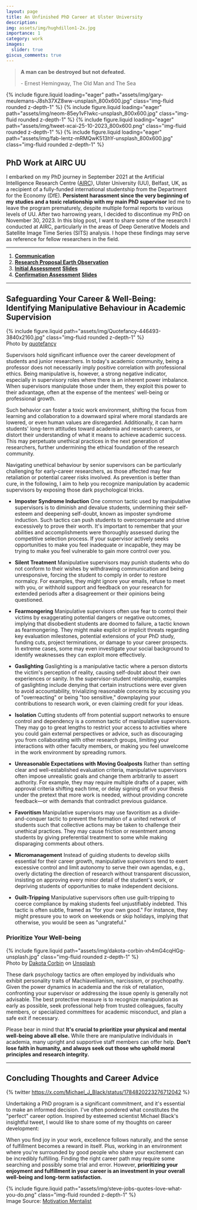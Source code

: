 ```yaml
---
layout: page
title: An Unfinished PhD Career at Ulster University
description: 
img: assets/img/hughdillon1-2x.jpg
importance: 1
category: work
images:
  slider: true
giscus_comments: true
---
```


<blockquote>
    <p><b>A man can be destroyed but not defeated.</b></p>
    <footer>- Ernest Hemingway, The Old Man and The Sea</footer>
</blockquote>

<swiper-container keyboard="true" navigation="true" pagination="true" pagination-clickable="true" pagination-dynamic-bullets="true" rewind="true">
  <swiper-slide>{% include figure.liquid loading="eager" path="assets/img/gary-meulemans-J8sh37XZ8ww-unsplash_800x600.jpg" class="img-fluid rounded z-depth-1" %}</swiper-slide>
  <swiper-slide>{% include figure.liquid loading="eager" path="assets/img/neom-85ey1vFIwkc-unsplash_800x600.jpg" class="img-fluid rounded z-depth-1" %}</swiper-slide>
  <swiper-slide>{% include figure.liquid loading="eager" path="assets/img/tweet-xcai-25-10-2023_800x600.png" class="img-fluid rounded z-depth-1" %}</swiper-slide>
  <swiper-slide>{% include figure.liquid loading="eager" path="assets/img/fab-lentz-mRMQwK513hY-unsplash_800x600.jpg" class="img-fluid rounded z-depth-1" %}</swiper-slide>
</swiper-container>

## PhD Work at AIRC UU

I embarked on my PhD journey in September 2021 at the Artificial Intelligence Research Centre (<a href="https://www.ulster.ac.uk/research/topic/computer-science/artificial-intelligence">AIRC</a>), Ulster University (UU), Belfast, UK, as a recipient of a fully-funded international studentship from the Department for the Economy (DfE). **Persistent harassment since the very beginning of my studies and a toxic relationship with my main PhD supervisor** led me to leave the program prematurely, despite multiple formal reports to various levels of UU. After two harrowing years, I decided to discontinue my PhD on November 30, 2023. In this blog post, I want to share some of the research I conducted at AIRC, particularly in the areas of Deep Generative Models and Satellite Image Time Series (SITS) analysis. I hope these findings may serve as reference for fellow researchers in the field.

---

<ol>
  <li><a href="/assets/pdf/communication.pdf"><b>Communication</b></a></li>
  <li><a href="/assets/pdf/research_proposal_earth_observation_uu.pdf"><b>Research Proposal Earth Observation</b></a></li>
  <li><a href="/assets/pdf/initial_assessment_uu.pdf"><b>Initial Assessment</b></a> <a href="/assets/pdf/100_day_viva_uu_slides.pdf"><b>Slides</b></a></li>
  <li><a href="/assets/pdf/confirmation_assessment_uu.pdf"><b>Confirmation Assessment</b></a> <a href="/assets/pdf/confirmation_assessment_uu_slides.pdf"><b>Slides</b></a></li>
</ol>

---

## Safeguarding Your Career & Well-Being: Identifying Manipulative Behaviour in Academic Supervision

<div class="row">
    <div class="col-sm mt-3 mt-md-0">
        {% include figure.liquid path="assets/img/Quotefancy-446493-3840x2160.jpg" class="img-fluid rounded z-depth-1" %}
    </div>
</div>
<div class="caption">
    Photo by <a href="https://quotefancy.com/quote/772108/Benjamin-Franklin-An-ounce-of-prevention-is-worth-a-pound-of-cure">quotefancy</a>
</div>

Supervisors hold significant influence over the career development of students and junior researchers. In today's academic community, being a professor does not necessarily imply positive correlation with professional ethics. Being manipulative is, however, a strong negative indicator, especially in supervisory roles where there is an inherent power imbalance. When supervisors manipulate those under them, they exploit this power to their advantage, often at the expense of the mentees’ well-being or professional growth. 

Such behavior can foster a toxic work environment, shifting the focus from learning and collaboration to a downward spiral where moral standards are lowered, or even human values are disregarded. Additionally, it can harm students' long-term attitudes toward academia and research careers, or distort their understanding of what it means to achieve academic success. This may perpetuate unethical practices in the next generation of researchers, further undermining the ethical foundation of the research community.

Navigating unethical behaviour by senior supervisors can be particularly challenging for early-career researchers, as those affected may fear retaliation or potential career risks involved. As prevention is better than cure, in the following, I aim to help you recognize manipulation by academic supervisors by exposing those dark psychological tricks.

- **Imposter Syndrome Induction** One common tactic used by manipulative supervisors is to diminish and devalue students, undermining their self-esteem and deepening self-doubt, known as imposter syndrome induction. Such tactics can push students to overcompensate and strive excessively to prove their worth. It's important to remember that your abilities and accomplishments were thoroughly assessed during the competitive selection process. If your supervisor actively seeks opportunities to make you feel inadequate or incapable, they may be trying to make you feel vulnerable to gain more control over you.

- **Silent Treatment** Manipulative supervisors may punish students who do not conform to their wishes by withdrawing communication and being unresponsive, forcing the student to comply in order to restore normalcy. For examples, they might ignore your emails, refuse to meet with you, or withhold support and feedback on your research for extended periods after a disagreement or their opinions being questioned.

- **Fearmongering** Manipulative supervisors often use fear to control their victims by exaggerating potential dangers or negative outcomes, implying that disobedient students are doomed to failure, a tactic known as fearmongering. They might make explicit or implicit threats regarding key evaluation milestones, potential extensions of your PhD study, funding cuts, project terminations, or damage to your career prospects. In extreme cases, some may even investigate your social background to identify weaknesses they can exploit more effectively.

- **Gaslighting** Gaslighting is a manipulative tactic where a person distorts the victim's perception of reality, causing self-doubt about their own experiences or sanity. In the supervisor-student relationship, examples of gaslighting include denying that certain instructions were ever given to avoid accountability, trivializing reasonable concerns by accusing you of "overreacting" or being "too sensitive," downplaying your contributions to research work, or even claiming credit for your ideas.

- **Isolation** 
Cutting students off from potential support networks to ensure control and dependency is a common tactic of manipulative supervisors. They may go to great lengths to restrict your access to activities where you could gain external perspectives or advice, such as discouraging you from collaborating with other research groups, limiting your interactions with other faculty members, or making you feel unwelcome in the work environment by spreading rumors.

- **Unreasonable Expectations with Moving Goalposts** Rather than setting clear and well-established evaluation criteria, manipulative supervisors often impose unrealistic goals and change them arbitrarily to assert authority. For example, they may require multiple drafts of a paper, with approval criteria shifting each time, or delay signing off on your thesis under the pretext that more work is needed, without providing concrete feedback—or with demands that contradict previous guidance.

- **Favoritism** Manipulative supervisors may use favoritism as a divide-and-conquer tactic to prevent the formation of a united network of students such that collective actions may be taken to challenge their unethical practices. They may cause friction or resentment among students by giving preferential treatment to some while making disparaging comments about others.

- **Micromanagement** Instead of guiding students to develop skills essential for their career growth, manipulative supervisors tend to exert excessive control and limit autonomy to serve their own agendas, e.g., overly dictating the direction of research without transparent discussion, insisting on approving every minor detail of the student's work, or depriving students of opportunities to make independent decisions.

- **Guilt-Tripping** Manipulative supervisors often use guilt-tripping to coerce compliance by making students feel unjustifiably indebted. This tactic is often subtle, framed as "for your own good." For instance, they might pressure you to work on weekends or skip holidays, implying that otherwise, you would be seen as "ungrateful."

### Prioritize Your Well-being

<div class="row">
    <div class="col-sm mt-3 mt-md-0">
        {% include figure.liquid path="assets/img/dakota-corbin-xh4mG4cqHGg-unsplash.jpg" class="img-fluid rounded z-depth-1" %}
    </div>
</div>
<div class="caption">
    Photo by <a href="https://unsplash.com/@thedakotacorbin?utm_content=creditCopyText&utm_medium=referral&utm_source=unsplash">Dakota Corbin</a> on <a href="https://unsplash.com/photos/woman-walking-beside-wall-with-the-best-gift-is-you-graffiti-xh4mG4cqHGg?utm_content=creditCopyText&utm_medium=referral&utm_source=unsplash">Unsplash</a>
</div>

These dark psychology tactics are often employed by individuals who exhibit personality traits of Machiavellianism, narcissism, or psychopathy. Given the power dynamics in academia and the risk of retaliation, confronting your supervisor or addressing the issue openly is generally not advisable. The best protective measure is to recognize manipulation as early as possible, seek professional help from trusted colleagues, faculty members, or specialized committees for academic misconduct, and plan a safe exit if necessary.

Please bear in mind that **It's crucial to prioritize your physical and mental well-being above all else.** While there are manipulative individuals in academia, many upright and supportive staff members can offer help. **Don't lose faith in humanity, and always seek out those who uphold moral principles and research integrity.**

<hr>

## Concluding Thoughts and Career Advice

{% twitter https://x.com/Michael_J_Black/status/1784820223276712042 %}

Undertaking a PhD program is a significant commitment, and it's essential to make an informed decision. I've often pondered what constitutes the "perfect" career option. Inspired by esteemed scientist Michael Black's insightful tweet, I would like to share some of my thoughts on career development:

When you find joy in your work, excellence follows naturally, and the sense of fulfillment becomes a reward in itself. Plus, working in an environment where you're surrounded by good people who share your excitement can be incredibly fulfilling. Finding the right career path may require some searching and possibly some trial and error. However, **prioritizing your enjoyment and fulfillment in your career is an investment in your overall well-being and long-term satisfaction.**

<div class="row">
    <div class="col-sm mt-3 mt-md-0">
        {% include figure.liquid path="assets/img/steve-jobs-quotes-love-what-you-do.png" class="img-fluid rounded z-depth-1" %}
    </div>
</div>
<div class="caption">
    Image Source: <a href="https://themotivationmentalist.wordpress.com/motivational-quotes-and-images-compilation/steve-jobs-motivational-quotes/">Motivation Mentalist</a>
</div>
